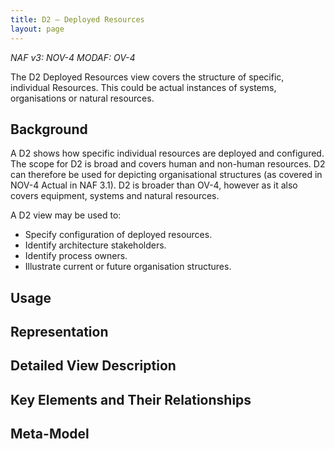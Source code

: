 ```yaml
---
title: D2 – Deployed Resources
layout: page
---
```


*NAF v3: NOV-4 MODAF: OV-4*

The D2 Deployed Resources view covers the structure of specific,
individual Resources. This could be actual instances of systems,
organisations or natural resources.

## Background

A D2 shows how specific individual resources are deployed and
configured. The scope for D2 is broad and covers human and non-human
resources. D2 can therefore be used for depicting organisational
structures (as covered in NOV-4 Actual in NAF 3.1). D2 is broader than
OV-4, however as it also covers equipment, systems and natural
resources.

A D2 view may be used to:

-   Specify configuration of deployed resources.
-   Identify architecture stakeholders.
-   Identify process owners.
-   Illustrate current or future organisation structures.

## Usage

## Representation

## Detailed View Description

## Key Elements and Their Relationships

## Meta-Model


